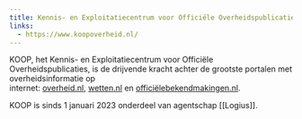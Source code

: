 ```yaml
---
title: Kennis- en Exploitatiecentrum voor Officiële Overheidspublicaties (KOOP)
links:
  - https://www.koopoverheid.nl/
---
```

KOOP, het Kennis- en Exploitatiecentrum voor Officiële Overheidspublicaties, is de drijvende kracht achter de grootste portalen met overheidsinformatie op internet: [overheid.nl](https://www.overheid.nl/), [wetten.nl](http://wetten.overheid.nl/zoeken) en [officiëlebekendmakingen.nl](https://www.officielebekendmakingen.nl/). 

KOOP is sinds 1 januari 2023 onderdeel van agentschap [[Logius]].